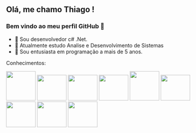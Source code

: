 ## Olá, me chamo Thiago ! 
### Bem vindo ao meu perfil GitHub 👋

- 👯 Sou desenvolvedor c# .Net.
- 🔭 Atualmente estudo Analise e Desenvolvimento de Sistemas 
- 🌱 Sou entusiasta em programação a mais de 5 anos.


Conhecimentos:


<div style="display: inline-block" >
<img src="https://cdn.jsdelivr.net/gh/devicons/devicon/icons/csharp/csharp-original.svg" width="80" heigth="70"  />
<img src="https://cdn.jsdelivr.net/gh/devicons/devicon/icons/dotnetcore/dotnetcore-original.svg" width="80" height="70" />
<img src="https://cdn.jsdelivr.net/gh/devicons/devicon/icons/nodejs/nodejs-original.svg" width="80" height="70"/>
<img src="https://cdn.jsdelivr.net/gh/devicons/devicon/icons/typescript/typescript-original.svg"  width="80" height="70"/>
  <img src="https://cdn.jsdelivr.net/gh/devicons/devicon/icons/oracle/oracle-original.svg" width="80" heigth="70" />
<img src="https://cdn.jsdelivr.net/gh/devicons/devicon/icons/postgresql/postgresql-original.svg" width="80" height="70"/>
<img src="https://cdn.jsdelivr.net/gh/devicons/devicon/icons/mongodb/mongodb-original.svg"  width="80" height="70" />
<img src="https://cdn.jsdelivr.net/gh/devicons/devicon/icons/react/react-original.svg" width="80" height="70"/>
<img src="https://cdn.jsdelivr.net/gh/devicons/devicon/icons/docker/docker-plain-wordmark.svg" width="80" height="70"/>
</div>
